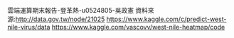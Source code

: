 雲端運算期末報告-登革熱-u0524805-吳政憲
資料來源:http://data.gov.tw/node/21025
https://www.kaggle.com/c/predict-west-nile-virus/data
https://www.kaggle.com/vascovv/west-nile-heatmap/code
